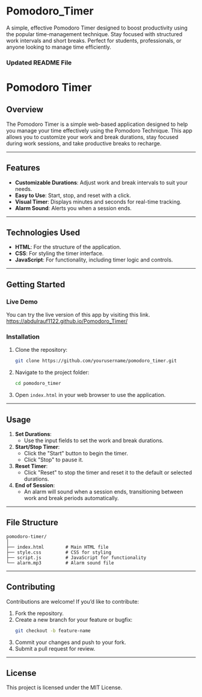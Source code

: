 # Pomodoro_Timer
A simple, effective Pomodoro Timer designed to boost productivity using the popular time-management technique. Stay focused with structured work intervals and short breaks. Perfect for students, professionals, or anyone looking to manage time efficiently.
### **Updated README File**

# **Pomodoro Timer**

## **Overview**  
The Pomodoro Timer is a simple web-based application designed to help you manage your time effectively using the Pomodoro Technique. This app allows you to customize your work and break durations, stay focused during work sessions, and take productive breaks to recharge.

---

## **Features**  
- **Customizable Durations**: Adjust work and break intervals to suit your needs.  
- **Easy to Use**: Start, stop, and reset with a click.  
- **Visual Timer**: Displays minutes and seconds for real-time tracking.  
- **Alarm Sound**: Alerts you when a session ends.  

---

## **Technologies Used**  
- **HTML**: For the structure of the application.  
- **CSS**: For styling the timer interface.  
- **JavaScript**: For functionality, including timer logic and controls.  

---

## **Getting Started**  

### **Live Demo**  
You can try the live version of this app by visiting this link. https://abdulrauf1122.github.io/Pomodoro_Timer/

### **Installation**  
1. Clone the repository:  
   ```bash
   git clone https://github.com/yourusername/pomodoro_timer.git
   ```
2. Navigate to the project folder:  
   ```bash
   cd pomodoro_timer
   ```
3. Open `index.html` in your web browser to use the application.

---

## **Usage**  
1. **Set Durations**:  
   - Use the input fields to set the work and break durations.  
2. **Start/Stop Timer**:  
   - Click the "Start" button to begin the timer.  
   - Click "Stop" to pause it.  
3. **Reset Timer**:  
   - Click "Reset" to stop the timer and reset it to the default or selected durations.  
4. **End of Session**:  
   - An alarm will sound when a session ends, transitioning between work and break periods automatically.  

---

## **File Structure**  
```
pomodoro-timer/
│
├── index.html        # Main HTML file
├── style.css         # CSS for styling
├── script.js         # JavaScript for functionality
└── alarm.mp3         # Alarm sound file
```

---

## **Contributing**  
Contributions are welcome! If you’d like to contribute:  
1. Fork the repository.  
2. Create a new branch for your feature or bugfix:  
   ```bash
   git checkout -b feature-name
   ```  
3. Commit your changes and push to your fork.  
4. Submit a pull request for review.

---

## **License**  
This project is licensed under the MIT License.
